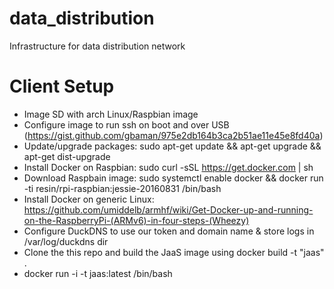 # data_distribution
Infrastructure for data distribution network

# Client Setup
* Image SD with arch Linux/Raspbian image
* Configure image to run ssh on boot and over USB (https://gist.github.com/gbaman/975e2db164b3ca2b51ae11e45e8fd40a)
* Update/upgrade packages: sudo apt-get update && apt-get upgrade && apt-get dist-upgrade
* Install Docker on Raspbian: sudo curl -sSL https://get.docker.com | sh
* Download Raspbain image: sudo systemctl enable docker && docker run -ti resin/rpi-raspbian:jessie-20160831 /bin/bash
* Install Docker on generic Linux: https://github.com/umiddelb/armhf/wiki/Get-Docker-up-and-running-on-the-RaspberryPi-(ARMv6)-in-four-steps-(Wheezy)
* Configure DuckDNS to use our token and domain name & store logs in /var/log/duckdns dir
* Clone the this repo and build the JaaS image using docker build -t "jaas" .
* docker run -i -t jaas:latest /bin/bash
